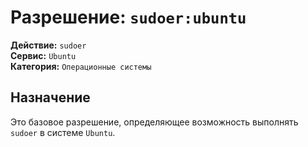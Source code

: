 # Разрешение: `sudoer:ubuntu`

**Действие:** `sudoer`  
**Сервис:** `Ubuntu`  
**Категория:** `Операционные системы`

## Назначение
Это базовое разрешение, определяющее возможность выполнять `sudoer` в системе `Ubuntu`.
